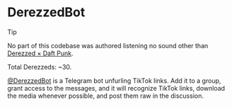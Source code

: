# DerezzedBot

>[!TIP]
>No part of this codebase was authored listening no sound other than [Derezzed × Daft Punk](https://youtu.be/m4cgLL8JaVI).
>
>Total Derezzeds: ~30.

[@DerezzedBot](https://t.me/DerezzedBot) is a Telegram bot unfurling TikTok links.
Add it to a group, grant access to the messages, and it will recognize TikTok links, download the media whenever possible, and post them raw in the discussion.
